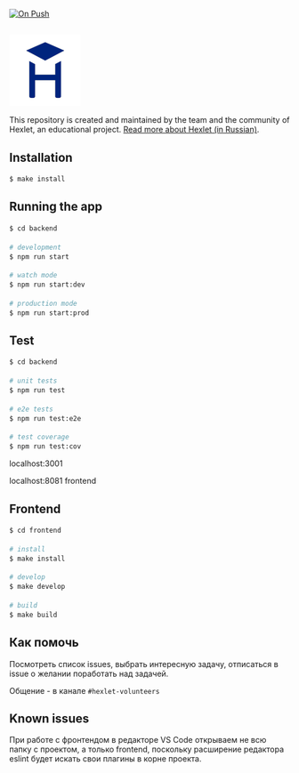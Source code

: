 [![On Push](https://github.com/hexlet/hexlet-editor/workflows/On%20Push/badge.svg?branch=master)](https://github.com/hexlet/hexlet-editor/actions)

##
[![Hexlet Ltd. logo](https://raw.githubusercontent.com/Hexlet/hexletguides.github.io/master/images/hexlet_logo128.png)](https://ru.hexlet.io/pages/about?utm_source=github&utm_medium=link&utm_campaign=hexlet)

This repository is created and maintained by the team and the community of Hexlet, an educational project. [Read more about Hexlet (in Russian)](https://ru.hexlet.io/pages/about?utm_source=github&utm_medium=link&utm_campaign=hexlet).
##

## Installation

```bash
$ make install
```

## Running the app

```bash
$ cd backend

# development
$ npm run start

# watch mode
$ npm run start:dev

# production mode
$ npm run start:prod
```

## Test

```bash
$ cd backend

# unit tests
$ npm run test

# e2e tests
$ npm run test:e2e

# test coverage
$ npm run test:cov
```

localhost:3001

localhost:8081 frontend


## Frontend

```bash
$ cd frontend

# install
$ make install

# develop
$ make develop

# build
$ make build
```

## Как помочь

Посмотреть список issues, выбрать интересную задачу, отписаться в issue о желании поработать над задачей.

Общение - в канале `#hexlet-volunteers`

## Known issues

При работе с фронтендом в редакторе VS Code открываем не всю папку с проектом, а только frontend, поскольку расширение редактора eslint будет искать свои плагины в корне проекта.
